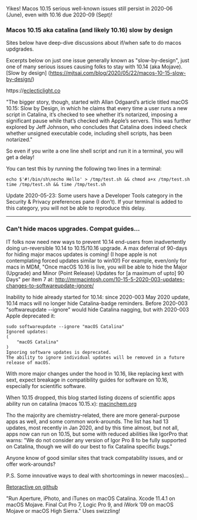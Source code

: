  Yikes! Macos 10.15 serious well-known issues still persist in 2020-06 (June), even with 10.16 due 2020-09 (Sept)!

### Macos 10.15 aka catalina (and likely 10.16) slow by design 
Sites below have deep-dive discussions about if/when safe to do macos updgrades. 

Excerpts below on just one issue generally known as "slow-by-design", just one of many serious issues causing folks to stay with 10.14 (aka Mojave). [Slow by design] (https://mjtsai.com/blog/2020/05/22/macos-10-15-slow-by-design/)

https://[eclecticlight.co](https://[eclecticlight.co/2020/05/24/last-week-on-my-mac-nobbled-and-hobbled-by-notarization/)

"The bigger story, though, started with Allan Odgaard’s article titled macOS 10.15: Slow by Design, in which he claims that every time a user runs a new script in Catalina, it’s checked to see whether it’s notarized, imposing a significant pause while that’s checked with Apple’s servers. This was further explored by Jeff Johnson, who concludes that Catalina does indeed check whether unsigned executable code, including shell scripts, has been notarized."

So even if you write a one line shell script and run it in a terminal, you will get a delay!

You can test this by running the following two lines in a terminal:
```
echo $'#!/bin/sh\necho Hello' > /tmp/test.sh && chmod a+x /tmp/test.sh
time /tmp/test.sh && time /tmp/test.sh
```
Update 2020-05-23: Some users have a Developer Tools category in the Security & Privacy preferences pane (I don’t). If your terminal is added to this category, you will not be able to reproduce this delay.

----
### Can't hide macos upgrades. Compat guides...
IT folks now need new ways to prevent 10.14 end-users from inadvertently doing un-reversible 10.14 to 10.15/10.16 upgrade.
A max deferral of 90-days for hiding major macos updates is coming! (I hope apple is not contemplating forced updates similar to win10!) For example, even/only for macs in MDM, "Once macOS 10.16 is live, you will be able to hide the Major (Upgrade) and Minor (Point Release) Updates for [a maximum of upto] 90 Days" per item 7 at: http://mrmacintosh.com/10-15-5-2020-003-updates-changes-to-softwareupdate-ignore/ 

Inability to hide already started for 10.14: since 2020-003 May 2020 update, 10.14 macs will no longer hide Catalina-badge reminders. Before 2020-003 "softwareupdate --ignore" would hide Catalina nagging, but with 2020-003 Apple deprecated it:
``` command
sudo softwareupdate --ignore "macOS Catalina"
Ignored updates:
(
    "macOS Catalina"
)
Ignoring software updates is deprecated.
The ability to ignore individual updates will be removed in a future release of macOS.
```
With more major changes under the hood in 10.16, like replacing kext with sext, expect breakage in compatibility guides for software on 10.16, especially for scientific software.

When 10.15 dropped, this blog started listing dozens of scientific apps ability run on catalina (macos 10.15.x):
[macinchem.org](https://www.macinchem.org/blog/files/847f380fbaa17a1ee0b1f883307332ea-2537.php)


Tho the majority are chemistry-related, there are more general-purpose apps as well, and some common work-arounds.
The list has had 13 updates, most recently in Jan 2020, and by this time almost, but not all, apps now can run on 10.15, but some with reduced abilities like IgorPro that warns: "We do not consider any version of Igor Pro 8 to be fully supported on Catalina, though we will do our best to fix Catalina specific bugs."

Anyone know of good similar sites that track compatability issues, and or offer work-arounds?

P.S. Some innovative ways to deal with shortcomings in newer macos(es)...

[Retoractive on github](https://github.com/cormiertyshawn895/Retroactive)

"Run Aperture, iPhoto, and iTunes on macOS Catalina. Xcode 11.4.1 on macOS Mojave. Final Cut Pro 7, Logic Pro 9, and iWork ’09 on macOS Mojave or macOS High Sierra."  Uses swizzling!
